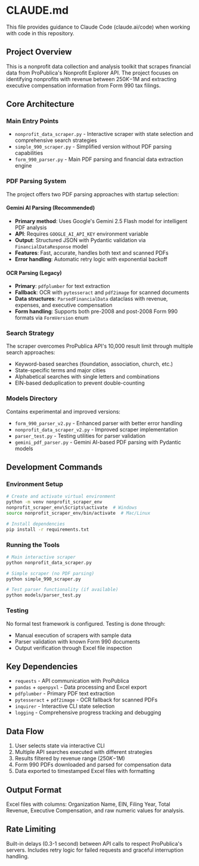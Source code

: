# CLAUDE.md

This file provides guidance to Claude Code (claude.ai/code) when working with code in this repository.

## Project Overview

This is a nonprofit data collection and analysis toolkit that scrapes financial data from ProPublica's Nonprofit Explorer API. The project focuses on identifying nonprofits with revenue between $250K-$1M and extracting executive compensation information from Form 990 tax filings.

## Core Architecture

### Main Entry Points
- `nonprofit_data_scraper.py` - Interactive scraper with state selection and comprehensive search strategies
- `simple_990_scraper.py` - Simplified version without PDF parsing capabilities  
- `form_990_parser.py` - Main PDF parsing and financial data extraction engine

### PDF Parsing System
The project offers two PDF parsing approaches with startup selection:

#### Gemini AI Parsing (Recommended)
- **Primary method**: Uses Google's Gemini 2.5 Flash model for intelligent PDF analysis
- **API**: Requires `GOOGLE_AI_API_KEY` environment variable
- **Output**: Structured JSON with Pydantic validation via `FinancialDataResponse` model
- **Features**: Fast, accurate, handles both text and scanned PDFs
- **Error handling**: Automatic retry logic with exponential backoff

#### OCR Parsing (Legacy)
- **Primary**: `pdfplumber` for text extraction
- **Fallback**: OCR with `pytesseract` and `pdf2image` for scanned documents
- **Data structures**: `ParsedFinancialData` dataclass with revenue, expenses, and executive compensation
- **Form handling**: Supports both pre-2008 and post-2008 Form 990 formats via `FormVersion` enum

### Search Strategy
The scraper overcomes ProPublica API's 10,000 result limit through multiple search approaches:
- Keyword-based searches (foundation, association, church, etc.)
- State-specific terms and major cities
- Alphabetical searches with single letters and combinations
- EIN-based deduplication to prevent double-counting

### Models Directory
Contains experimental and improved versions:
- `form_990_parser_v2.py` - Enhanced parser with better error handling
- `nonprofit_data_scraper_v2.py` - Improved scraper implementation
- `parser_test.py` - Testing utilities for parser validation
- `gemini_pdf_parser.py` - Gemini AI-based PDF parsing with Pydantic models

## Development Commands

### Environment Setup
```bash
# Create and activate virtual environment
python -m venv nonprofit_scraper_env
nonprofit_scraper_env\Scripts\activate  # Windows
source nonprofit_scraper_env/bin/activate  # Mac/Linux

# Install dependencies
pip install -r requirements.txt
```

### Running the Tools
```bash
# Main interactive scraper
python nonprofit_data_scraper.py

# Simple scraper (no PDF parsing)
python simple_990_scraper.py

# Test parser functionality (if available)
python models/parser_test.py
```

### Testing
No formal test framework is configured. Testing is done through:
- Manual execution of scrapers with sample data
- Parser validation with known Form 990 documents
- Output verification through Excel file inspection

## Key Dependencies
- `requests` - API communication with ProPublica
- `pandas` + `openpyxl` - Data processing and Excel export
- `pdfplumber` - Primary PDF text extraction
- `pytesseract` + `pdf2image` - OCR fallback for scanned PDFs
- `inquirer` - Interactive CLI state selection
- `logging` - Comprehensive progress tracking and debugging

## Data Flow
1. User selects state via interactive CLI
2. Multiple API searches executed with different strategies
3. Results filtered by revenue range ($250K-$1M)
4. Form 990 PDFs downloaded and parsed for compensation data
5. Data exported to timestamped Excel files with formatting

## Output Format
Excel files with columns: Organization Name, EIN, Filing Year, Total Revenue, Executive Compensation, and raw numeric values for analysis.

## Rate Limiting
Built-in delays (0.3-1 second) between API calls to respect ProPublica's servers. Includes retry logic for failed requests and graceful interruption handling.